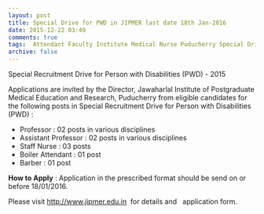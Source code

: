 ```yaml
---
layout: post
title: Special Drive for PWD in JIPMER last date 18th Jan-2016   
date: 2015-12-22 03:49
comments: true
tags:  Attendant Faculty Institute Medical Nurse Puducherry Special Drive 
archive: false
---
```


Special Recruitment Drive for Person with Disabilities (PWD) - 2015 

Applications are invited by the Director, Jawaharlal Institute of Postgraduate Medical Education and Research, Puducherry from eligible candidates for the following posts in Special Recruitment Drive for Person with Disabilities (PWD) :


- Professor : 02 posts in various disciplines
- Assistant Professor : 02 posts in various disciplines
- Staff Nurse : 03 posts 
- Boiler Attendant : 01 post
- Barber : 01 post


**How to Apply** : Application in the prescribed format should be send on or before 18/01/2016.

Please visit <http://www.jipmer.edu.in>  for details and   application form.
 


